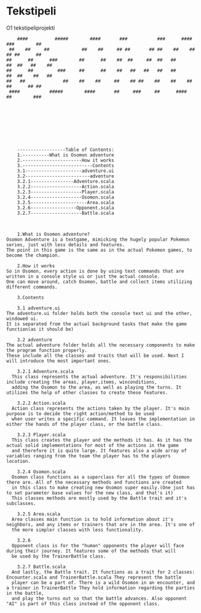 # Tekstipeli
O1 tekstipeliprojekti
    
   		####          #####        ####       ###           ###      ####     ###        ##
	 ##    ##     ##            ##    ##     ## ##       ## ##    ##    ##   ## ##      ##
	##      ##      ###        ##      ##    ##  ##     ##  ##   ##      ##  ##   ##    ##
	##      ##         ###     ##      ##    ##   ##   ##   ##   ##      ##  ##    ##   ##
 	##   ##              ##    ##    ##     ##    ## ##    ##    ##    ##   ##      ## ##
	 ####           #####        ####       ##     ###     ##      ####     ##        ###









		------------------Table of Contents:
		1.----------What is Osomon adventure
		2.----------------------How it works
		3.--------------------------Contents
		3.1---------------------adventure.ui
		3.2------------------------adventure
		3.2.1----------------Adventure.scala
		3.2.2-------------------Action.scala
		3.2.3-------------------Player.scala
		3.2.4-------------------Osomon.scala
		3.2.5---------------------Area.scala
		3.2.6-----------------Opponent.scala
		3.2.7-------------------Battle.scala



        1.What is Osomon adventure?
    Osomon Adventure is a textgame, mimicking the hugely popular Pokemon series, just with less details and features.
    The point in this game is the same as in the actual Pokemon games, to become the champion.
    
        2.How it works
    So in Osomon, every action is done by using text commands that are written in a console style ui or just the actual console.
    One can move around, catch Osomon, battle and collect items utilizing different commands. 
    
        3.Contents
        
        3.1 adventure.ui
    The adventure.ui folder holds both the console text ui and the other, windowed ui.
    It is separated from the actual background tasks that make the game function(as it should be)
    
        3.2 adventure
    The actual adventure folder holds all the necessary components to make the program function properly. 
    These include all the classes and traits that will be used. Next I will introduce the most important ones.
    
        3.2.1 Adventure.scala
      This class represents the actual adventure. It's responsibilities include creating the areas, player,items, winconditions,
      adding the Osomon to the area, as well as playing the turns. It utilizes the help of other classes to create these features.
        
        3.2.2 Action.scala
      Action class represents the actions taken by the player. It's main purpose is to decide the right action/method to be used
      when user writes a specific command. It leaves the implementation in either the hands of the player class, or the battle class.
      
        3.2.3 Player.scala
      This class creates the player and the methods it has. As it has the actual solid implementations for most of the actions in the game
      and therefore it is quite large. It features also a wide array of variables ranging from the team the player has to the players location.

        3.2.4 Osomon.scala
      Osomon class functions as a superclass for all the types of Osomon there are. All of the necessary methods and functions are created
      in this class to make creating new Osomon super easily.(One just has to set parameter base values for the new class, and that's it)
      This classes methods are mostly used by the Battle trait and it's subclasses.
      
        3.2.5 Area.scala
      Area classes main function is to hold information about it's neighbors, and any items or trainers that are in the area. It's one of
      the more simpler classes with less functionality.
      
        3.2.6 
      Opponent class is for the "human" opponents the player will face during their journey. It features some of the methods that will
      be used by the TrainerBattle class.
      
        3.2.7 Battle.scala
      And lastly, the Battle trait. It functions as a trait for 2 classes: Encounter.scala and TrainerBattle.scala They represent the battle
      player can be a part of. There is a wild Osomon in an encounter, and a trainer in TrainerBattle They hold information regarding the parties in the battle, 
      and play the turns out so that the battle advances. Also opponent "AI" is part of this class instead of the opponent class.
